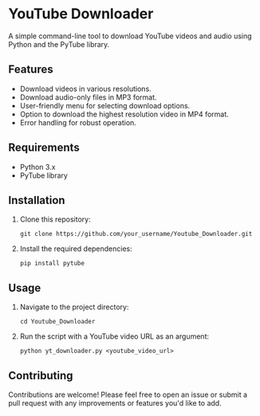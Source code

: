 # YouTube Downloader

A simple command-line tool to download YouTube videos and audio using Python and the PyTube library.

## Features

- Download videos in various resolutions.
- Download audio-only files in MP3 format.
- User-friendly menu for selecting download options.
- Option to download the highest resolution video in MP4 format.
- Error handling for robust operation.

## Requirements

- Python 3.x
- PyTube library

## Installation

1. Clone this repository:

    ```
    git clone https://github.com/your_username/Youtube_Downloader.git
    ```

2. Install the required dependencies:

    ```
    pip install pytube
    ```

## Usage

1. Navigate to the project directory:

    ```
    cd Youtube_Downloader
    ```

2. Run the script with a YouTube video URL as an argument:

    ```
    python yt_downloader.py <youtube_video_url>
    ```

## Contributing

Contributions are welcome! Please feel free to open an issue or submit a pull request with any improvements or features you'd like to add.



